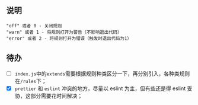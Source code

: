 ## 说明

```
"off" 或者 0 - 关闭规则
"warn" 或者 1 - 将规则打开为警告（不影响退出代码）
"error" 或者 2 - 将规则打开为错误（触发时退出代码为1）
```

## 待办

-   [ ] `index.js`中的`extends`需要根据规则种类区分一下，再分别引入，各种类规则在`/rules`下；
-   [x] `prettier` 和 `eslint` 冲突的地方，尽量以 eslint 为主，但有些还是得 eslint 妥协，这部分需要花时间解决；
